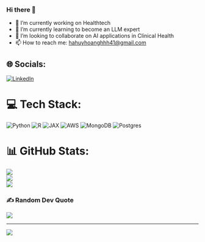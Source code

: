 ### Hi there 👋
- 🔭 I’m currently working on Healthtech
- 🌱 I’m currently learning to become an LLM expert
- 👯 I’m looking to collaborate on AI applications in Clinical Health
- 📫 How to reach me: hahuyhoanghhh41@gmail.com

## 🌐 Socials:
[![LinkedIn](https://img.shields.io/badge/LinkedIn-%230077B5.svg?logo=linkedin&logoColor=white)](https://linkedin.com/in/in/hoanghavn) 

# 💻 Tech Stack:
![Python](https://img.shields.io/badge/python-3670A0?style=for-the-badge&logo=python&logoColor=ffdd54) ![R](https://img.shields.io/badge/r-%23276DC3.svg?style=for-the-badge&logo=r&logoColor=white) ![JAX](https://img.shields.io/badge/JAX-%9932CC.svg?style=for-the-badge&logoColor=white) ![AWS](https://img.shields.io/badge/AWS-%23FF9900.svg?style=for-the-badge&logo=amazon-aws&logoColor=white) ![MongoDB](https://img.shields.io/badge/MongoDB-%234ea94b.svg?style=for-the-badge&logo=mongodb&logoColor=white) ![Postgres](https://img.shields.io/badge/postgres-%23316192.svg?style=for-the-badge&logo=postgresql&logoColor=white)
# 📊 GitHub Stats:
![](https://github-readme-stats.vercel.app/api?username=hahuyhoang411&theme=dark&hide_border=false&include_all_commits=true&count_private=true)<br/>
![](https://github-readme-streak-stats.herokuapp.com/?user=hahuyhoang411&theme=dark&hide_border=false)<br/>
![](https://github-readme-stats.vercel.app/api/top-langs/?username=hahuyhoang411&theme=dark&hide_border=false&include_all_commits=true&count_private=true&layout=compact)

### ✍️ Random Dev Quote
![](https://quotes-github-readme.vercel.app/api?type=vetical&theme=dark)

---
[![](https://visitcount.itsvg.in/api?id=hahuyhoang411&icon=0&color=0)](https://visitcount.itsvg.in)

<!-- Proudly created with GPRM ( https://gprm.itsvg.in ) -->
